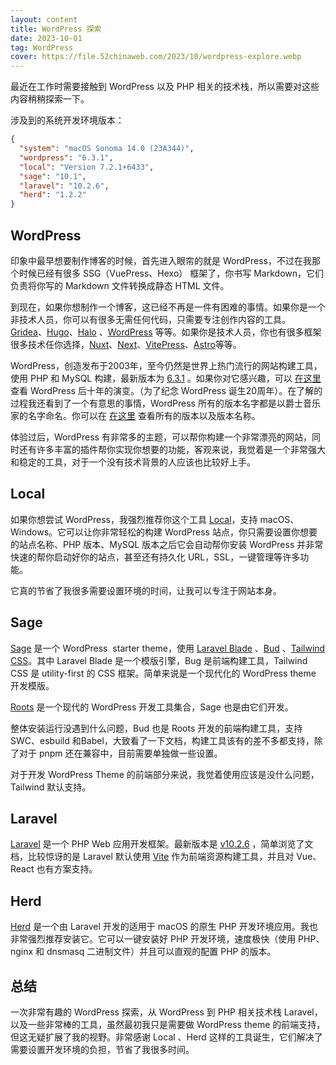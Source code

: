 ```yaml
---
layout: content
title: WordPress 探索
date: 2023-10-01
tag: WordPress
cover: https://file.52chinaweb.com/2023/10/wordpress-explore.webp
---
```


最近在工作时需要接触到 WordPress 以及 PHP 相关的技术栈，所以需要对这些内容稍稍探索一下。

涉及到的系统开发环境版本：

```json
{
  "system": "macOS Sonoma 14.0 (23A344)",
  "wordpress": "6.3.1",
  "local": "Version 7.2.1+6433",
  "sage": "10.1",
  "laravel": "10.2.6",
  "herd": "1.2.2"
}
```
## WordPress

印象中最早想要制作博客的时候，首先进入眼帘的就是 WordPress，不过在我那个时候已经有很多 SSG（VuePress、Hexo） 框架了，你书写 Markdown，它们负责将你写的 Markdown 文件转换成静态 HTML 文件。

到现在，如果你想制作一个博客，这已经不再是一件有困难的事情。如果你是一个非技术人员，你可以有很多无需任何代码，只需要专注创作内容的工具。[Gridea](https://gridea.dev)、[Hugo](https://gohugo.io)、[Halo](https://www.halo.run) 、[WordPress](https://wordpress.com/) 等等。如果你是技术人员，你也有很多框架很多技术任你选择，[Nuxt](https://nuxt.com)、[Next](https://nextjs.org)、[VitePress](https://vitepress.dev)、[Astro](https://astro.build)等等。

WordPress，创造发布于2003年，至今仍然是世界上热门流行的网站构建工具，使用 PHP 和 MySQL 构建，最新版本为 [6.3.1](https://wordpress.org/download/releases/) 。如果你对它感兴趣，可以 [在这里](https://wordpress.org/book/) 查看 WordPress 后十年的演变。（为了纪念 WordPress 诞生20周年）。在了解的过程我还看到了一个有意思的事情，WordPress 所有的版本名字都是以爵士音乐家的名字命名。你可以在 [在这里](https://wordpress.org/about/history/) 查看所有的版本以及版本名称。

体验过后，WordPress 有非常多的主题，可以帮你构建一个非常漂亮的网站，同时还有许多丰富的插件帮你实现你想要的功能，客观来说，我觉着是一个非常强大和稳定的工具，对于一个没有技术背景的人应该也比较好上手。

## Local

如果你想尝试 WordPress，我强烈推荐你这个工具 [Local](https://localwp.com)，支持 macOS、Windows。它可以让你非常轻松的构建 WordPress 站点，你只需要设置你想要的站点名称、PHP 版本、MySQL 版本之后它会自动帮你安装 WordPress 并非常快速的帮你启动好你的站点，甚至还有持久化 URL，SSL，一键管理等许多功能。

它真的节省了我很多需要设置环境的时间，让我可以专注于网站本身。

## Sage

[Sage](https://github.com/roots/sage) 是一个 WordPress  starter theme，使用 [Laravel Blade](https://laravel.com/docs/master/blade) 、[Bud](https://bud.js.org/) 、[Tailwind CSS](https://tailwindcss.com/)。其中 Laravel Blade 是一个模版引擎，Bug 是前端构建工具，Tailwind CSS 是 utility-first 的 CSS 框架。简单来说是一个现代化的 WordPress theme 开发模版。

[Roots](https://roots.io) 是一个现代的 WordPress 开发工具集合，Sage 也是由它们开发。

整体安装运行没遇到什么问题，Bud 也是 Roots 开发的前端构建工具，支持 SWC、esbuild 和Babel，大致看了一下文档，构建工具该有的差不多都支持，除了对于 pnpm 还在兼容中，目前需要单独做一些设置。

对于开发 WordPress Theme 的前端部分来说，我觉着使用应该是没什么问题，Tailwind 默认支持。

## Laravel

[Laravel](https://laravel.com) 是一个 PHP Web 应用开发框架。最新版本是 [v10.2.6](https://github.com/laravel/laravel/releases/tag/v10.2.6) ，简单浏览了文档，比较惊讶的是 Laravel 默认使用 [Vite](https://vitejs.dev) 作为前端资源构建工具，并且对 Vue、React 也有方案支持。

## Herd

[Herd](https://herd.laravel.com) 是一个由 Laravel 开发的适用于 macOS 的原生 PHP 开发环境应用。我也非常强烈推荐安装它。它可以一键安装好 PHP 开发环境，速度极快（使用 PHP、nginx 和 dnsmasq 二进制文件）并且可以直观的配置 PHP 的版本。

## 总结

一次非常有趣的 WordPress 探索，从 WordPress 到 PHP 相关技术栈 Laravel，以及一些非常棒的工具，虽然最初我只是需要做 WordPress theme 的前端支持，但这无疑扩展了我的视野。非常感谢 Local 、Herd 这样的工具诞生，它们解决了需要设置开发环境的负担，节省了我很多时间。










